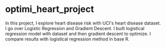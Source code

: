 # optimi_heart_project
In this project, I explore heart disease risk with UCI's heart disease dataset.
I go over Logistic Regression and Gradient Descent.
I built logistical regression model with dataset and then gradient descent to optimize.
I compare results with logistical regression method in base R.

